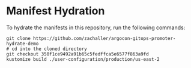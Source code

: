 # Manifest Hydration

To hydrate the manifests in this repository, run the following commands:

```shell
git clone https://github.com/zachaller/argocon-gitops-promoter-hydrate-demo
# cd into the cloned directory
git checkout 350f1ce9492a91b65c5fedffca5e6577f863a9fd
kustomize build ./user-configuration/production/us-east-2
```
